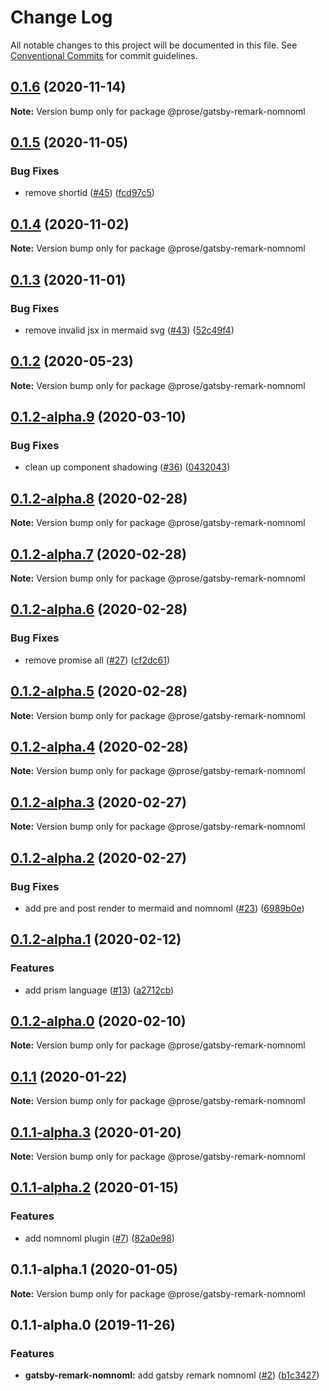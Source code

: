 # Change Log

All notable changes to this project will be documented in this file.
See [Conventional Commits](https://conventionalcommits.org) for commit guidelines.

## [0.1.6](https://github.com/prosejs/prose/compare/@prose/gatsby-remark-nomnoml@0.1.5...@prose/gatsby-remark-nomnoml@0.1.6) (2020-11-14)

**Note:** Version bump only for package @prose/gatsby-remark-nomnoml





## [0.1.5](https://github.com/prosejs/prose/compare/@prose/gatsby-remark-nomnoml@0.1.4...@prose/gatsby-remark-nomnoml@0.1.5) (2020-11-05)


### Bug Fixes

* remove shortid ([#45](https://github.com/prosejs/prose/issues/45)) ([fcd97c5](https://github.com/prosejs/prose/commit/fcd97c51edab4bc02f52fad5ad44cdeaac69bca0))





## [0.1.4](https://github.com/prosejs/prose/compare/@prose/gatsby-remark-nomnoml@0.1.3...@prose/gatsby-remark-nomnoml@0.1.4) (2020-11-02)

**Note:** Version bump only for package @prose/gatsby-remark-nomnoml





## [0.1.3](https://github.com/prosejs/prose/compare/@prose/gatsby-remark-nomnoml@0.1.2...@prose/gatsby-remark-nomnoml@0.1.3) (2020-11-01)


### Bug Fixes

* remove invalid jsx in mermaid svg ([#43](https://github.com/prosejs/prose/issues/43)) ([52c49f4](https://github.com/prosejs/prose/commit/52c49f4dd10f25cdcadd1be34b4ce044942f259d))





## [0.1.2](https://github.com/prosejs/prose/compare/@prose/gatsby-remark-nomnoml@0.1.2-alpha.9...@prose/gatsby-remark-nomnoml@0.1.2) (2020-05-23)

**Note:** Version bump only for package @prose/gatsby-remark-nomnoml





## [0.1.2-alpha.9](https://github.com/prosejs/prose/compare/@prose/gatsby-remark-nomnoml@0.1.2-alpha.8...@prose/gatsby-remark-nomnoml@0.1.2-alpha.9) (2020-03-10)


### Bug Fixes

* clean up component shadowing ([#36](https://github.com/prosejs/prose/issues/36)) ([0432043](https://github.com/prosejs/prose/commit/0432043e52e77a5a8c6987a703ec0a159a34a07b))





## [0.1.2-alpha.8](https://github.com/prosejs/prose/compare/@prose/gatsby-remark-nomnoml@0.1.2-alpha.7...@prose/gatsby-remark-nomnoml@0.1.2-alpha.8) (2020-02-28)

**Note:** Version bump only for package @prose/gatsby-remark-nomnoml





## [0.1.2-alpha.7](https://github.com/prosejs/prose/compare/@prose/gatsby-remark-nomnoml@0.1.2-alpha.6...@prose/gatsby-remark-nomnoml@0.1.2-alpha.7) (2020-02-28)

**Note:** Version bump only for package @prose/gatsby-remark-nomnoml





## [0.1.2-alpha.6](https://github.com/prosejs/prose/compare/@prose/gatsby-remark-nomnoml@0.1.2-alpha.5...@prose/gatsby-remark-nomnoml@0.1.2-alpha.6) (2020-02-28)


### Bug Fixes

* remove promise all ([#27](https://github.com/prosejs/prose/issues/27)) ([cf2dc61](https://github.com/prosejs/prose/commit/cf2dc61ec1e1995f25a3f7cb984861e0d2499b12))





## [0.1.2-alpha.5](https://github.com/prosejs/prose/compare/@prose/gatsby-remark-nomnoml@0.1.2-alpha.4...@prose/gatsby-remark-nomnoml@0.1.2-alpha.5) (2020-02-28)

**Note:** Version bump only for package @prose/gatsby-remark-nomnoml





## [0.1.2-alpha.4](https://github.com/prosejs/prose/compare/@prose/gatsby-remark-nomnoml@0.1.2-alpha.3...@prose/gatsby-remark-nomnoml@0.1.2-alpha.4) (2020-02-28)

**Note:** Version bump only for package @prose/gatsby-remark-nomnoml





## [0.1.2-alpha.3](https://github.com/prosejs/prose/compare/@prose/gatsby-remark-nomnoml@0.1.2-alpha.2...@prose/gatsby-remark-nomnoml@0.1.2-alpha.3) (2020-02-27)

**Note:** Version bump only for package @prose/gatsby-remark-nomnoml





## [0.1.2-alpha.2](https://github.com/prosejs/prose/compare/@prose/gatsby-remark-nomnoml@0.1.2-alpha.1...@prose/gatsby-remark-nomnoml@0.1.2-alpha.2) (2020-02-27)


### Bug Fixes

* add pre and post render to mermaid and nomnoml ([#23](https://github.com/prosejs/prose/issues/23)) ([6989b0e](https://github.com/prosejs/prose/commit/6989b0e90a467b6da25f9cc96eb2a4ea3f1cf51e))





## [0.1.2-alpha.1](https://github.com/prosejs/prose/compare/@prose/gatsby-remark-nomnoml@0.1.2-alpha.0...@prose/gatsby-remark-nomnoml@0.1.2-alpha.1) (2020-02-12)


### Features

* add prism language ([#13](https://github.com/prosejs/prose/issues/13)) ([a2712cb](https://github.com/prosejs/prose/commit/a2712cb7200933b6e6d6b9c9cd8e04dc0097011b))





## [0.1.2-alpha.0](https://github.com/prosejs/prose/compare/@prose/gatsby-remark-nomnoml@0.1.1...@prose/gatsby-remark-nomnoml@0.1.2-alpha.0) (2020-02-10)

**Note:** Version bump only for package @prose/gatsby-remark-nomnoml





## [0.1.1](https://github.com/prosejs/prose/compare/@prose/gatsby-remark-nomnoml@0.1.1-alpha.3...@prose/gatsby-remark-nomnoml@0.1.1) (2020-01-22)

**Note:** Version bump only for package @prose/gatsby-remark-nomnoml





## [0.1.1-alpha.3](https://github.com/prosejs/prose/compare/@prose/gatsby-remark-nomnoml@0.1.1-alpha.2...@prose/gatsby-remark-nomnoml@0.1.1-alpha.3) (2020-01-20)

**Note:** Version bump only for package @prose/gatsby-remark-nomnoml





## [0.1.1-alpha.2](https://github.com/prosejs/prose/compare/@prose/gatsby-remark-nomnoml@0.1.1-alpha.1...@prose/gatsby-remark-nomnoml@0.1.1-alpha.2) (2020-01-15)


### Features

* add nomnoml plugin ([#7](https://github.com/prosejs/prose/issues/7)) ([82a0e98](https://github.com/prosejs/prose/commit/82a0e98ad6bc1c26dddd9f2b786e56b6e6cbc517))





## 0.1.1-alpha.1 (2020-01-05)

**Note:** Version bump only for package @prose/gatsby-remark-nomnoml





## 0.1.1-alpha.0 (2019-11-26)


### Features

* **gatsby-remark-nomnoml:** add gatsby remark nomnoml ([#2](https://github.com/prosejs/prose/issues/2)) ([b1c3427](https://github.com/prosejs/prose/commit/b1c34275b763b2e98c3c986f796b16512b0d3484))
